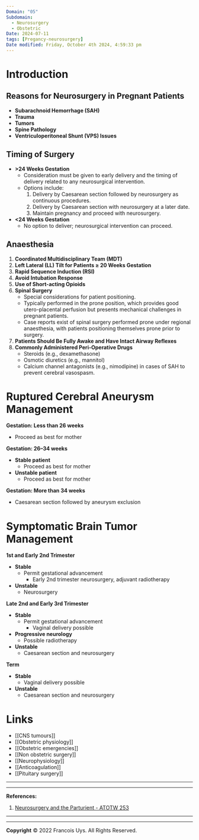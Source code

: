 ```yaml
---
Domain: "05"
Subdomain:
  - Neurosurgery
  - Obstetric
Date: 2024-07-11
tags: [Pregancy-neurosurgery]
Date modified: Friday, October 4th 2024, 4:59:33 pm
---
```


# Introduction

## Reasons for Neurosurgery in Pregnant Patients
- **Subarachnoid Hemorrhage (SAH)**
- **Trauma**
- **Tumors**
- **Spine Pathology**
- **Ventriculoperitoneal Shunt (VPS) Issues**

## Timing of Surgery
- **>24 Weeks Gestation**
  - Consideration must be given to early delivery and the timing of delivery related to any neurosurgical intervention.
  - Options include:
	1. Delivery by Caesarean section followed by neurosurgery as continuous procedures.
	2. Delivery by Caesarean section with neurosurgery at a later date.
	3. Maintain pregnancy and proceed with neurosurgery.
- **<24 Weeks Gestation**
  - No option to deliver; neurosurgical intervention can proceed.
## Anaesthesia

1. **Coordinated Multidisciplinary Team (MDT)**
2. **Left Lateral (LL) Tilt for Patients ≥ 20 Weeks Gestation**
3. **Rapid Sequence Induction (RSI)**
4. **Avoid Intubation Response**
5. **Use of Short-acting Opioids**
6. **Spinal Surgery**
   - Special considerations for patient positioning.
   - Typically performed in the prone position, which provides good utero-placental perfusion but presents mechanical challenges in pregnant patients.
   - Case reports exist of spinal surgery performed prone under regional anaesthesia, with patients positioning themselves prone prior to surgery.
7. **Patients Should Be Fully Awake and Have Intact Airway Reflexes**
8. **Commonly Administered Peri-Operative Drugs**
   - Steroids (e.g., dexamethasone)
   - Osmotic diuretics (e.g., mannitol)
   - Calcium channel antagonists (e.g., nimodipine) in cases of SAH to prevent cerebral vasospasm.

# Ruptured Cerebral Aneurysm Management

**Gestation: Less than 26 weeks**
- Proceed as best for mother

**Gestation: 26–34 weeks**
- **Stable patient**
  - Proceed as best for mother
- **Unstable patient**
  - Proceed as best for mother

**Gestation: More than 34 weeks**
- Caesarean section followed by aneurysm exclusion

# Symptomatic Brain Tumor Management

**1st and Early 2nd Trimester**
- **Stable**
  - Permit gestational advancement
	- Early 2nd trimester neurosurgery, adjuvant radiotherapy
- **Unstable**
  - Neurosurgery

**Late 2nd and Early 3rd Trimester**
- **Stable**
  - Permit gestational advancement
	- Vaginal delivery possible
- **Progressive neurology**
  - Possible radiotherapy
- **Unstable**
  - Caesarean section and neurosurgery

**Term**
- **Stable**
  - Vaginal delivery possible
- **Unstable**
  - Caesarean section and neurosurgery

# Links
- [[CNS tumours]]
- [[Obstetric physiology]]
- [[Obstetric emergencies]]
- [[Non obstetric surgery]]
- [[Neurophysiology]]
- [[Anticoagulation]]
- [[Pituitary surgery]]

---

---
**References:**

1. [Neurosurgery and the Parturient - ATOTW 253](https://resources.wfsahq.org/anaesthesia-tutorial-of-the-week/)​

---------------------------------------------------------------------------------------------
---
**Copyright**
© 2022 Francois Uys. All Rights Reserved.